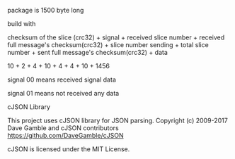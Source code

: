 

package is 1500 byte long

build with 

checksum of the slice (crc32) + signal + received slice number + received full message's checksum(crc32)  + slice number sending + total slice number + sent full message's checksum(crc32) + data 



10 + 2 + 4 + 10 + 4 + 4 + 10 + 1456

signal 00 means received signal data

signal 01 means not received any data





cJSON Library

This project uses cJSON library for JSON parsing.
Copyright (c) 2009-2017 Dave Gamble and cJSON contributors
https://github.com/DaveGamble/cJSON

cJSON is licensed under the MIT License.
